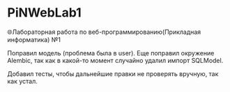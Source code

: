 # PiNWebLab1

🌐Лабораторная работа по веб-программированию(Прикладная информатика) №1

Поправил модель (проблема была в user). Еще поправил окружение Alembic, так как в какой-то
момент случайно удалил импорт SQLModel.

Добавил тесты, чтобы дальнейшие правки не проверять вручную, так как устал.
